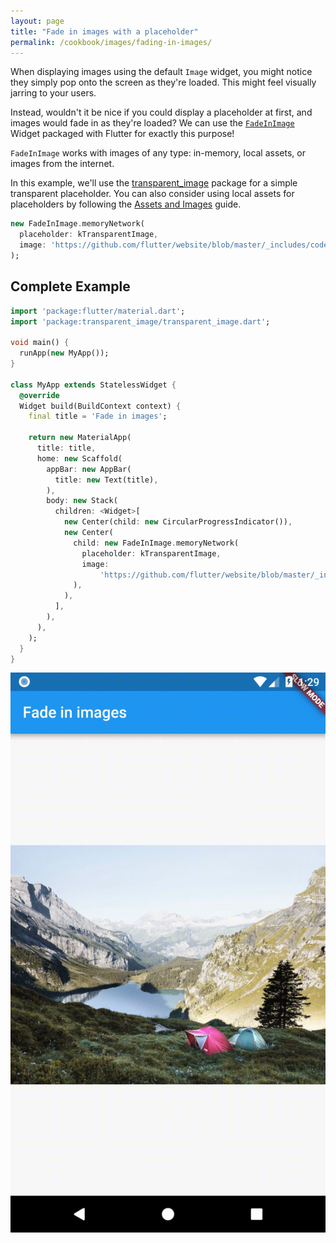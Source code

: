 ```yaml
---
layout: page
title: "Fade in images with a placeholder"
permalink: /cookbook/images/fading-in-images/
---
```


When displaying images using the default `Image` widget, you might notice they 
simply pop onto the screen as they're loaded. This might feel visually jarring
to your users.

Instead, wouldn't it be nice if you could display a placeholder at first, and 
images would fade in as they're loaded? We can use the [`FadeInImage`](https://docs.flutter.io/flutter/widgets/FadeInImage-class.html) 
Widget packaged with Flutter for exactly this purpose!

`FadeInImage` works with images of any type: in-memory, local assets, or images 
from the internet.

In this example, we'll use the [transparent_image](https://pub.dartlang.org/packages/transparent_image)
package for a simple transparent placeholder. You can also consider using local
assets for placeholders by following the [Assets and Images](/assets-and-images/)
guide.

<!-- skip -->
```dart
new FadeInImage.memoryNetwork(
  placeholder: kTransparentImage,
  image: 'https://github.com/flutter/website/blob/master/_includes/code/layout/lakes/images/lake.jpg?raw=true',
);
```

## Complete Example

```dart
import 'package:flutter/material.dart';
import 'package:transparent_image/transparent_image.dart';

void main() {
  runApp(new MyApp());
}

class MyApp extends StatelessWidget {
  @override
  Widget build(BuildContext context) {
    final title = 'Fade in images';

    return new MaterialApp(
      title: title,
      home: new Scaffold(
        appBar: new AppBar(
          title: new Text(title),
        ),
        body: new Stack(
          children: <Widget>[
            new Center(child: new CircularProgressIndicator()),
            new Center(
              child: new FadeInImage.memoryNetwork(
                placeholder: kTransparentImage,
                image:
                    'https://github.com/flutter/website/blob/master/_includes/code/layout/lakes/images/lake.jpg?raw=true',
              ),
            ),
          ],
        ),
      ),
    );
  }
}
```

![Fading In Image Demo](/images/cookbook/fading-in-images.gif)
